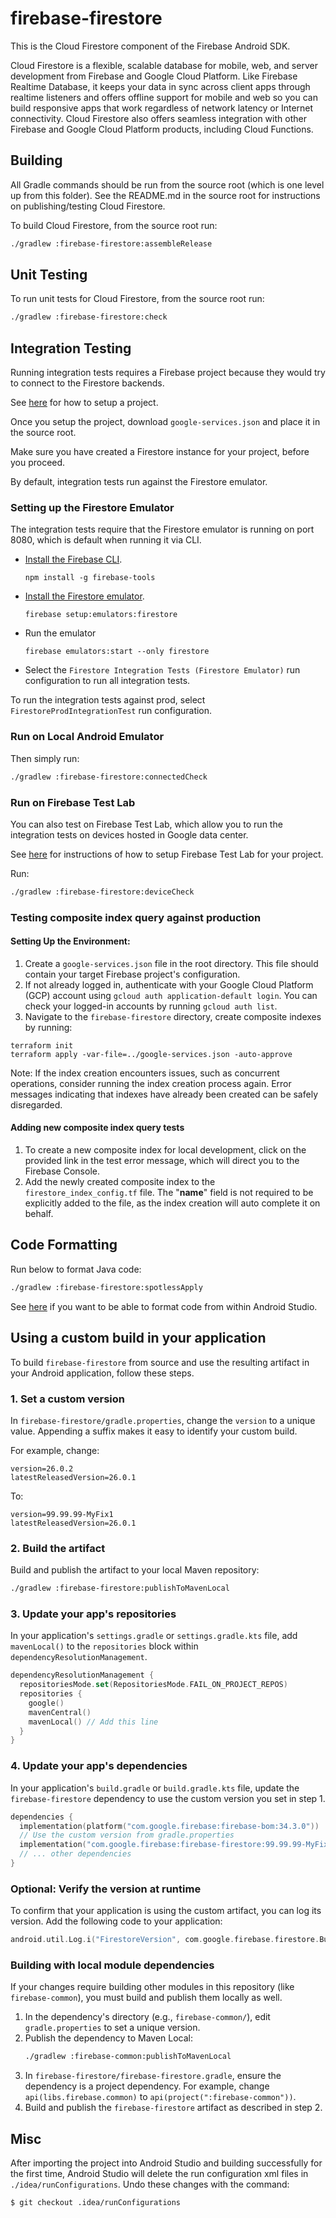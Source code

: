 # firebase-firestore

This is the Cloud Firestore component of the Firebase Android SDK.

Cloud Firestore is a flexible, scalable database for mobile, web, and server development from
Firebase and Google Cloud Platform. Like Firebase Realtime Database, it keeps your data in sync
across client apps through realtime listeners and offers offline support for mobile and web so you
can build responsive apps that work regardless of network latency or Internet connectivity. Cloud
Firestore also offers seamless integration with other Firebase and Google Cloud Platform products,
including Cloud Functions.

## Building

All Gradle commands should be run from the source root (which is one level up from this folder). See
the README.md in the source root for instructions on publishing/testing Cloud Firestore.

To build Cloud Firestore, from the source root run:

```bash
./gradlew :firebase-firestore:assembleRelease
```

## Unit Testing

To run unit tests for Cloud Firestore, from the source root run:

```bash
./gradlew :firebase-firestore:check
```

## Integration Testing

Running integration tests requires a Firebase project because they would try to connect to the
Firestore backends.

See [here](../README.md#project-setup) for how to setup a project.

Once you setup the project, download `google-services.json` and place it in the source root.

Make sure you have created a Firestore instance for your project, before you proceed.

By default, integration tests run against the Firestore emulator.

### Setting up the Firestore Emulator

The integration tests require that the Firestore emulator is running on port 8080, which is default
when running it via CLI.

- [Install the Firebase CLI](https://firebase.google.com/docs/cli/).
  ```
  npm install -g firebase-tools
  ```
- [Install the Firestore emulator](https://firebase.google.com/docs/firestore/security/test-rules-emulator#install_the_emulator).
  ```
  firebase setup:emulators:firestore
  ```
- Run the emulator
  ```
  firebase emulators:start --only firestore
  ```
- Select the `Firestore Integration Tests (Firestore Emulator)` run configuration to run all
  integration tests.

To run the integration tests against prod, select `FirestoreProdIntegrationTest` run configuration.

### Run on Local Android Emulator

Then simply run:

```bash
./gradlew :firebase-firestore:connectedCheck
```

### Run on Firebase Test Lab

You can also test on Firebase Test Lab, which allow you to run the integration tests on devices
hosted in Google data center.

See [here](../README.md#running-integration-tests-on-firebase-test-lab) for instructions of how to
setup Firebase Test Lab for your project.

Run:

```bash
./gradlew :firebase-firestore:deviceCheck
```

### Testing composite index query against production

#### Setting Up the Environment:

1. Create a `google-services.json` file in the root directory. This file should contain your target
   Firebase project's configuration.
2. If not already logged in, authenticate with your Google Cloud Platform (GCP) account using
   `gcloud auth application-default login`. You can check your logged-in accounts by running
   `gcloud auth list`.
3. Navigate to the `firebase-firestore` directory, create composite indexes by running:

```
terraform init
terraform apply -var-file=../google-services.json -auto-approve
```

Note: If the index creation encounters issues, such as concurrent operations, consider running the
index creation process again. Error messages indicating that indexes have already been created can
be safely disregarded.

#### Adding new composite index query tests

1. To create a new composite index for local development, click on the provided link in the test
   error message, which will direct you to the Firebase Console.
2. Add the newly created composite index to the `firestore_index_config.tf` file. The "**name**"
   field is not required to be explicitly added to the file, as the index creation will auto
   complete it on behalf.

## Code Formatting

Run below to format Java code:

```bash
./gradlew :firebase-firestore:spotlessApply
```

See [here](../README.md#code-formatting) if you want to be able to format code from within Android
Studio.

## Using a custom build in your application

To build `firebase-firestore` from source and use the resulting artifact in your
Android application, follow these steps.

### 1. Set a custom version

In `firebase-firestore/gradle.properties`, change the `version` to a unique
value. Appending a suffix makes it easy to identify your custom build.

For example, change:
```
version=26.0.2
latestReleasedVersion=26.0.1
```

To:
```
version=99.99.99-MyFix1
latestReleasedVersion=26.0.1
```

### 2. Build the artifact

Build and publish the artifact to your local Maven repository:
```bash
./gradlew :firebase-firestore:publishToMavenLocal
```

### 3. Update your app's repositories

In your application's `settings.gradle` or `settings.gradle.kts` file, add
`mavenLocal()` to the `repositories` block within
`dependencyResolutionManagement`.

```kotlin
dependencyResolutionManagement {
  repositoriesMode.set(RepositoriesMode.FAIL_ON_PROJECT_REPOS)
  repositories {
    google()
    mavenCentral()
    mavenLocal() // Add this line
  }
}
```

### 4. Update your app's dependencies

In your application's `build.gradle` or `build.gradle.kts` file, update the
`firebase-firestore` dependency to use the custom version you set in step 1.

```kotlin
dependencies {
  implementation(platform("com.google.firebase:firebase-bom:34.3.0"))
  // Use the custom version from gradle.properties
  implementation("com.google.firebase:firebase-firestore:99.99.99-MyFix1")
  // ... other dependencies
}
```

### Optional: Verify the version at runtime

To confirm that your application is using the custom artifact, you can log its
version. Add the following code to your application:

```kotlin
android.util.Log.i("FirestoreVersion", com.google.firebase.firestore.BuildConfig.VERSION_NAME)
```

### Building with local module dependencies

If your changes require building other modules in this repository (like
`firebase-common`), you must build and publish them locally as well.

1.  In the dependency's directory (e.g., `firebase-common/`), edit
    `gradle.properties` to set a unique version.
2.  Publish the dependency to Maven Local:
    ```bash
    ./gradlew :firebase-common:publishToMavenLocal
    ```
3.  In `firebase-firestore/firebase-firestore.gradle`, ensure the dependency is a
    project dependency. For example, change `api(libs.firebase.common)` to
    `api(project(":firebase-common"))`.
4.  Build and publish the `firebase-firestore` artifact as described in step 2.

## Misc

After importing the project into Android Studio and building successfully for the first time,
Android Studio will delete the run configuration xml files in `./idea/runConfigurations`. Undo these
changes with the command:

```
$ git checkout .idea/runConfigurations
```
